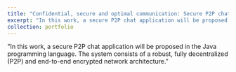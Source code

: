 ```yaml
---
title: "Confidential, secure and optimal communication: Secure P2P chat application using java"
excerpt: "In this work, a secure P2P chat application will be proposed in the Java programming language. The system consists of a robust, fully decentralized (P2P) and end-to-end encrypted network architecture.<br/><img src='/images/port5.png'>"
collection: portfolio
---
```


"In this work, a secure P2P chat application will be proposed in the Java programming language. The system consists of a robust, fully decentralized (P2P) and end-to-end encrypted network architecture."

